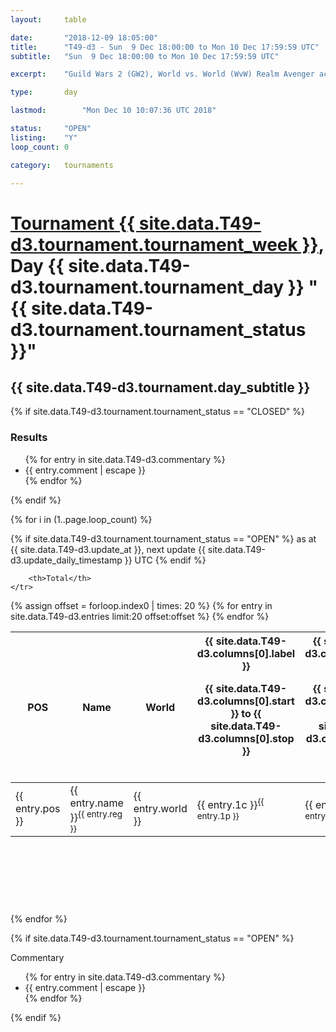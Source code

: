 ```yaml
---
layout: 	table

date: 		"2018-12-09 18:05:00"
title: 		"T49-d3 - Sun  9 Dec 18:00:00 to Mon 10 Dec 17:59:59 UTC"
subtitle: 	"Sun  9 Dec 18:00:00 to Mon 10 Dec 17:59:59 UTC"

excerpt:    "Guild Wars 2 (GW2), World vs. World (WvW) Realm Avenger achivement Tournament. \"Every Kill Counts\""

type:       day

lastmod: 		"Mon Dec 10 10:07:36 UTC 2018"

status:     "OPEN"
listing:    "Y"
loop_count: 0

category: 	tournaments

---
```

<div class="table_header">
    <h1><a href="{{ site.data.T49-d3.tournament.week_url }}">Tournament {{ site.data.T49-d3.tournament.tournament_week }}</a>, Day {{ site.data.T49-d3.tournament.tournament_day }} "{{ site.data.T49-d3.tournament.tournament_status }}"</h1>
    <h2>{{ site.data.T49-d3.tournament.day_subtitle }}</h2> 
</div>

{% if site.data.T49-d3.tournament.tournament_status == "CLOSED" %} 
<div class="commentary">
  <h3>Results</h3>
  <ul>
    {% for entry in site.data.T49-d3.commentary %}
    <li class="commentary_list">{{ entry.comment | escape }}</li>
    {% endfor %}
  </ul>
</div>
{% endif %}


{% for i in (1..page.loop_count) %}

{% if site.data.T49-d3.tournament.tournament_status == "OPEN" %} 
<span class="table_nextupdate">as at {{ site.data.T49-d3.update_at }}, next update {{ site.data.T49-d3.update_daily_timestamp }} UTC</span> 
{% endif %}

<table class="day_table">
  <colgroup>
    <col style="width:18px">
    <col style="width:55px">
    <col style="width:55px">
    <col style="width:12px">
    <col style="width:12px">
    <col style="width:12px">
    <col style="width:12px">
    <col style="width:12px">
    <col style="width:12px">
    <col style="width:12px">
    <col style="width:12px">
    <col style="width:12px">
    <col style="width:12px">
    <col style="width:12px">
    <col style="width:12px">
    <col style="width:12px">
    <col style="width:12px">
    <col style="width:12px">
    <col style="width:12px">
    <col style="width:12px">
    <col style="width:12px">
    <col style="width:12px">
    <col style="width:12px">
    <col style="width:12px">
    <col style="width:12px">
    <col style="width:12px">
    <col style="width:12px">
    <col style="width:18px">
  </colgroup>  
  <thead>
    <tr>
        <th>POS</th>
        <th class="AlignLeft">Name</th>
        <th class="AlignLeft">World</th>

<th><div class="label">{{ site.data.T49-d3.columns[0].label }}<p class="onhover">{{ site.data.T49-d3.columns[0].start }} to {{ site.data.T49-d3.columns[0].stop }}</p></div>​</th>
<th><div class="label">{{ site.data.T49-d3.columns[1].label }}<p class="onhover">{{ site.data.T49-d3.columns[1].start }} to {{ site.data.T49-d3.columns[1].stop }}</p></div>​</th>
<th><div class="label">{{ site.data.T49-d3.columns[2].label }}<p class="onhover">{{ site.data.T49-d3.columns[2].start }} to {{ site.data.T49-d3.columns[2].stop }}</p></div>​</th>
<th><div class="label">{{ site.data.T49-d3.columns[3].label }}<p class="onhover">{{ site.data.T49-d3.columns[3].start }} to {{ site.data.T49-d3.columns[3].stop }}</p></div>​</th>
<th><div class="label">{{ site.data.T49-d3.columns[4].label }}<p class="onhover">{{ site.data.T49-d3.columns[4].start }} to {{ site.data.T49-d3.columns[4].stop }}</p></div>​</th>
<th><div class="label">{{ site.data.T49-d3.columns[5].label }}<p class="onhover">{{ site.data.T49-d3.columns[5].start }} to {{ site.data.T49-d3.columns[5].stop }}</p></div>​</th>
<th><div class="label">{{ site.data.T49-d3.columns[6].label }}<p class="onhover">{{ site.data.T49-d3.columns[6].start }} to {{ site.data.T49-d3.columns[6].stop }}</p></div>​</th>
<th><div class="label">{{ site.data.T49-d3.columns[7].label }}<p class="onhover">{{ site.data.T49-d3.columns[7].start }} to {{ site.data.T49-d3.columns[7].stop }}</p></div>​</th>
<th><div class="label">{{ site.data.T49-d3.columns[8].label }}<p class="onhover">{{ site.data.T49-d3.columns[8].start }} to {{ site.data.T49-d3.columns[8].stop }}</p></div>​</th>
<th><div class="label">{{ site.data.T49-d3.columns[9].label }}<p class="onhover">{{ site.data.T49-d3.columns[9].start }} to {{ site.data.T49-d3.columns[9].stop }}</p></div>​</th>
<th><div class="label">{{ site.data.T49-d3.columns[10].label }}<p class="onhover">{{ site.data.T49-d3.columns[10].start }} to {{ site.data.T49-d3.columns[10].stop }}</p></div>​</th>

<th><div class="label">{{ site.data.T49-d3.columns[11].label }}<p class="onhover">{{ site.data.T49-d3.columns[11].start }} to {{ site.data.T49-d3.columns[11].stop }}</p></div>​</th>
<th><div class="label">{{ site.data.T49-d3.columns[12].label }}<p class="onhover">{{ site.data.T49-d3.columns[12].start }} to {{ site.data.T49-d3.columns[12].stop }}</p></div>​</th>
<th><div class="label">{{ site.data.T49-d3.columns[13].label }}<p class="onhover">{{ site.data.T49-d3.columns[13].start }} to {{ site.data.T49-d3.columns[13].stop }}</p></div>​</th>
<th><div class="label">{{ site.data.T49-d3.columns[14].label }}<p class="onhover">{{ site.data.T49-d3.columns[14].start }} to {{ site.data.T49-d3.columns[14].stop }}</p></div>​</th>
<th><div class="label">{{ site.data.T49-d3.columns[15].label }}<p class="onhover">{{ site.data.T49-d3.columns[15].start }} to {{ site.data.T49-d3.columns[15].stop }}</p></div>​</th>
<th><div class="label">{{ site.data.T49-d3.columns[16].label }}<p class="onhover">{{ site.data.T49-d3.columns[16].start }} to {{ site.data.T49-d3.columns[16].stop }}</p></div>​</th>
<th><div class="label">{{ site.data.T49-d3.columns[17].label }}<p class="onhover">{{ site.data.T49-d3.columns[17].start }} to {{ site.data.T49-d3.columns[17].stop }}</p></div>​</th>
<th><div class="label">{{ site.data.T49-d3.columns[18].label }}<p class="onhover">{{ site.data.T49-d3.columns[18].start }} to {{ site.data.T49-d3.columns[18].stop }}</p></div>​</th>
<th><div class="label">{{ site.data.T49-d3.columns[19].label }}<p class="onhover">{{ site.data.T49-d3.columns[19].start }} to {{ site.data.T49-d3.columns[19].stop }}</p></div>​</th>
<th><div class="label">{{ site.data.T49-d3.columns[20].label }}<p class="onhover">{{ site.data.T49-d3.columns[20].start }} to {{ site.data.T49-d3.columns[20].stop }}</p></div>​</th>

<th><div class="label">{{ site.data.T49-d3.columns[21].label }}<p class="onhover">{{ site.data.T49-d3.columns[21].start }} to {{ site.data.T49-d3.columns[21].stop }}</p></div>​</th>
<th><div class="label">{{ site.data.T49-d3.columns[22].label }}<p class="onhover">{{ site.data.T49-d3.columns[22].start }} to {{ site.data.T49-d3.columns[22].stop }}</p></div>​</th>
<th><div class="label">{{ site.data.T49-d3.columns[23].label }}<p class="onhover">{{ site.data.T49-d3.columns[23].start }} to {{ site.data.T49-d3.columns[23].stop }}</p></div>​</th>

        <th>Total</th>
    </tr>
  </thead>
  {% assign offset = forloop.index0 | times: 20 %}
<tbody>
{% for entry in site.data.T49-d3.entries limit:20 offset:offset %}
  <tr>
    <td class="pl{{ entry.pos }}">{{ entry.pos }}</td>
    <td class="AlignLeft">{{ entry.name }}<sup>{{ entry.reg }}</sup></td>
    <td class="AlignLeft">{{ entry.world }}</td>
    <td class="pl{{ entry.1p }}">{{ entry.1c }}<sup>{{ entry.1p }}</sup></td>
    <td class="pl{{ entry.2p }}">{{ entry.2c }}<sup>{{ entry.2p }}</sup></td>
    <td class="pl{{ entry.3p }}">{{ entry.3c }}<sup>{{ entry.3p }}</sup></td>
    <td class="pl{{ entry.4p }}">{{ entry.4c }}<sup>{{ entry.4p }}</sup></td>
    <td class="pl{{ entry.5p }}">{{ entry.5c }}<sup>{{ entry.5p }}</sup></td>
    <td class="pl{{ entry.6p }}">{{ entry.6c }}<sup>{{ entry.6p }}</sup></td>
    <td class="pl{{ entry.7p }}">{{ entry.7c }}<sup>{{ entry.7p }}</sup></td>
    <td class="pl{{ entry.8p }}">{{ entry.8c }}<sup>{{ entry.8p }}</sup></td>
    <td class="pl{{ entry.9p }}">{{ entry.9c }}<sup>{{ entry.9p }}</sup></td>
    <td class="pl{{ entry.10p }}">{{ entry.10c }}<sup>{{ entry.10p }}</sup></td>
    <td class="pl{{ entry.11p }}">{{ entry.11c }}<sup>{{ entry.11p }}</sup></td>
    <td class="pl{{ entry.12p }}">{{ entry.12c }}<sup>{{ entry.12p }}</sup></td>
    <td class="pl{{ entry.13p }}">{{ entry.13c }}<sup>{{ entry.13p }}</sup></td>
    <td class="pl{{ entry.14p }}">{{ entry.14c }}<sup>{{ entry.14p }}</sup></td>
    <td class="pl{{ entry.15p }}">{{ entry.15c }}<sup>{{ entry.15p }}</sup></td>
    <td class="pl{{ entry.16p }}">{{ entry.16c }}<sup>{{ entry.16p }}</sup></td>
    <td class="pl{{ entry.17p }}">{{ entry.17c }}<sup>{{ entry.17p }}</sup></td>
    <td class="pl{{ entry.18p }}">{{ entry.18c }}<sup>{{ entry.18p }}</sup></td>
    <td class="pl{{ entry.19p }}">{{ entry.19c }}<sup>{{ entry.19p }}</sup></td>
    <td class="pl{{ entry.20p }}">{{ entry.20c }}<sup>{{ entry.20p }}</sup></td>
    <td class="pl{{ entry.21p }}">{{ entry.21c }}<sup>{{ entry.21p }}</sup></td>
    <td class="pl{{ entry.22p }}">{{ entry.22c }}<sup>{{ entry.22p }}</sup></td>
    <td class="pl{{ entry.23p }}">{{ entry.23c }}<sup>{{ entry.23p }}</sup></td>
    <td class="pl{{ entry.24p }}">{{ entry.24c }}<sup>{{ entry.24p }}</sup></td>
    <td>{{ entry.total }}</td>
  </tr>
{% endfor %}  
</tbody>
</table>
<div class="leaderboard">
  <script async src="//pagead2.googlesyndication.com/pagead/js/adsbygoogle.js"></script>
  <!-- 728x90 -->
  <ins class="adsbygoogle"
       style="display:inline-block;width:728px;height:90px"
       data-ad-client="ca-pub-3274917281288240"
       data-ad-slot="3870538733"></ins>
  <script>
  (adsbygoogle = window.adsbygoogle || []).push({});
  </script>    
</div>
<br />
{% endfor %}

{% if site.data.T49-d3.tournament.tournament_status == "OPEN" %} 
<div class="commentary">
  <span class="commentary_title">Commentary</span>
  <ul>
    {% for entry in site.data.T49-d3.commentary %}
    <li class="commentary_list">{{ entry.comment | escape }}</li>
    {% endfor %}
  </ul>
</div>
{% endif %}


